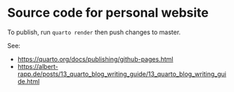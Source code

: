 # Source code for personal website



To publish, run `quarto render` then push changes to master.

See: 
- https://quarto.org/docs/publishing/github-pages.html
- https://albert-rapp.de/posts/13_quarto_blog_writing_guide/13_quarto_blog_writing_guide.html

